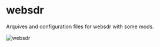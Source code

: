 # websdr

Arquives and configuration files for websdr with some mods.


![websdr](https://user-images.githubusercontent.com/87739241/174201558-fe887b15-d62d-43f8-bdc8-c30b553cfa04.jpg)
